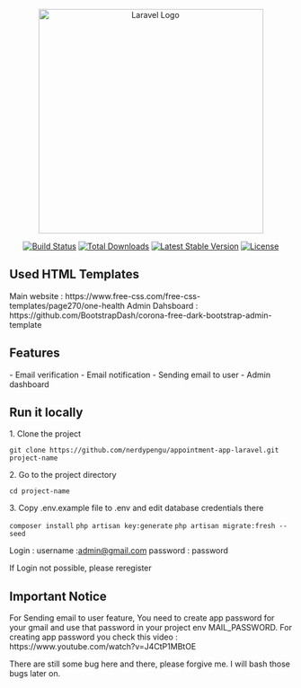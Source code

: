 <p align="center"><a href="https://laravel.com" target="_blank"><img src="https://raw.githubusercontent.com/laravel/art/master/logo-lockup/5%20SVG/2%20CMYK/1%20Full%20Color/laravel-logolockup-cmyk-red.svg" width="400" alt="Laravel Logo"></a></p>

<p align="center">
<a href="https://github.com/laravel/framework/actions"><img src="https://github.com/laravel/framework/workflows/tests/badge.svg" alt="Build Status"></a>
<a href="https://packagist.org/packages/laravel/framework"><img src="https://img.shields.io/packagist/dt/laravel/framework" alt="Total Downloads"></a>
<a href="https://packagist.org/packages/laravel/framework"><img src="https://img.shields.io/packagist/v/laravel/framework" alt="Latest Stable Version"></a>
<a href="https://packagist.org/packages/laravel/framework"><img src="https://img.shields.io/packagist/l/laravel/framework" alt="License"></a>
</p>


<h2>Used HTML Templates</h2>
Main website : https://www.free-css.com/free-css-templates/page270/one-health
Admin Dahsboard : https://github.com/BootstrapDash/corona-free-dark-bootstrap-admin-template

<h2>Features</h2>
- Email verification
- Email notification
- Sending email to user
- Admin dashboard

<h2>Run it locally</h2>
<p> 1. Clone the project </p>
<code>git clone https://github.com/nerdypengu/appointment-app-laravel.git project-name</code>
<p>2. Go to the project directory</p>
<code>cd project-name</code>
<p>3. Copy .env.example file to .env and edit database credentials there </p>
    <code>composer install</code>
    <code>php artisan key:generate</code>
    <code>php artisan migrate:fresh --seed</code>

Login :
username :admin@gmail.com
password : password

If Login not possible, please reregister

<h2>Important Notice</h2>
For Sending email to user feature,
You need to create app password for your gmail and use that password in your project env  MAIL_PASSWORD.
For creating app password you check this video : https://www.youtube.com/watch?v=J4CtP1MBtOE

<p>There are still some bug here and there, please forgive me. I will bash those bugs later on. </p>
